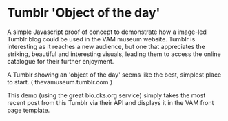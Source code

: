 Tumblr 'Object of the day'
=================

A simple Javascript proof of concept to demonstrate how a image-led Tumblr blog could be used in the VAM museum website. Tumblr is interesting as it reaches a new audience, but one that appreciates the striking, beautiful and interesting visuals, leading them to access the online catalogue for their further enjoyment.

A Tumblr showing an 'object of the day' seems like the best, simplest place to start. ( thevamuseum.tumblr.com )

This demo (using the great blo.cks.org service) simply takes the most recent post from this Tumblr via their API and displays it in the VAM front page template. 
